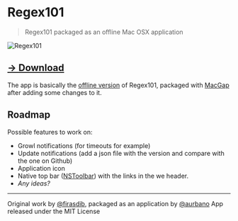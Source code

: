 # Regex101
> Regex101 packaged as an offline Mac OSX application

![Regex101](https://raw.githubusercontent.com/aurbano/regex101-osx/master/assets/screenshot.png)

## [→ Download](https://github.com/aurbano/regex101-osx/raw/master/dist/Regex101.zip)

The app is basically the [offline version](https://github.com/Syskaw/Regex101.com-offline-app) of Regex101, packaged with [MacGap](https://github.com/MacGapProject/MacGap1) after adding some changes to it.

## Roadmap
Possible features to work on:

* Growl notifications (for timeouts for example)
* Update notifications (add a json file with the version and compare with the one on Github)
* Application icon
* Native top bar ([NSToolbar](https://github.com/MacGapProject/MacGap1/wiki/Add-NSToolbar-to-MacGap-application)) with the links in the we header.
* *Any ideas?*

------------

Original work by [@firasdib](https://github.com/firasdib), packaged as an application by [@aurbano](https://github.com/aurbano)
App released under the MIT License

